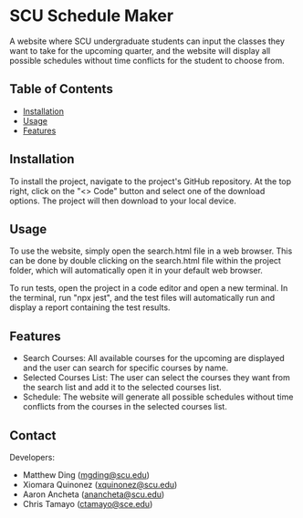# SCU Schedule Maker

A website where SCU undergraduate students can input the classes they want to take for the upcoming quarter, and the website will display all possible schedules without time conflicts for the student to choose from.

## Table of Contents

- [Installation](#installation)
- [Usage](#usage)
- [Features](#features)

## Installation

To install the project, navigate to the project's GitHub repository. At the top right, click on the "<> Code" button and select one of the download options. The project will then download to your local device.

## Usage

To use the website, simply open the search.html file in a web browser. This can be done by double clicking on the search.html file within the project folder, which will automatically open it in your default web browser.

To run tests, open the project in a code editor and open a new terminal. In the terminal, run "npx jest", and the test files will automatically run and display a report containing the test results.

## Features

- Search Courses: All available courses for the upcoming are displayed and the user can search for specific courses by name.
- Selected Courses List: The user can select the courses they want from the search list and add it to the selected courses list.
- Schedule: The website will generate all possible schedules without time conflicts from the courses in the selected courses list.

## Contact

Developers: 
- Matthew Ding (mgding@scu.edu)
- Xiomara Quinonez (xquinonez@scu.edu)
- Aaron Ancheta (anancheta@scu.edu)
- Chris Tamayo (ctamayo@sce.edu)
